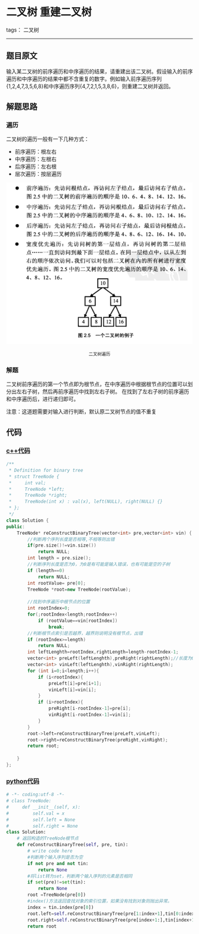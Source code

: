 # 二叉树 重建二叉树

tags： 二叉树

---

## 题目原文
输入某二叉树的前序遍历和中序遍历的结果，请重建出该二叉树。假设输入的前序遍历和中序遍历的结果中都不含重复的数字。例如输入前序遍历序列{1,2,4,7,3,5,6,8}和中序遍历序列{4,7,2,1,5,3,8,6}，则重建二叉树并返回。

## 解题思路

### 遍历
二叉树的遍历一般有一下几种方式：

 + 前序遍历：根左右
 + 中序遍历：左根右
 + 后序遍历：左右根
 + 层次遍历：按层遍历

![二叉树遍历][1]
<center><small> 二叉树遍历</small></center>

### 解题
二叉树前序遍历的第一个节点即为根节点，在中序遍历中根据根节点的位置可以划分出左右子树，然后再前序遍历中找到左右子树。
在找到了左右子树的前序遍历和中序遍历后，进行递归即可。

注意：这道题需要对输入进行判断，默认原二叉树节点的值不重复

## 代码
### [c++代码](./src/cpp/重建二叉树.cpp)

```c++
/**
 * Definition for binary tree
 * struct TreeNode {
 *     int val;
 *     TreeNode *left;
 *     TreeNode *right;
 *     TreeNode(int x) : val(x), left(NULL), right(NULL) {}
 * };
 */
class Solution {
public:
    TreeNode* reConstructBinaryTree(vector<int> pre,vector<int> vin) {
        //判断两个序列长度是否相等,不相等则出错
        if(pre.size()!=vin.size())
            return NULL;
        int length = pre.size();
        //判断序列长度是否为0，为0是有可能是输入错误，也有可能是空的子树
        if (length==0)
            return NULL;
        int rootValue= pre[0];
        TreeNode *root=new TreeNode(rootValue);
        
        //找到中序遍历中根节点的位置
        int rootIndex=0;
        for(;rootIndex<length;rootIndex++)
            if (rootValue==vin[rootIndex])
                break;
        //判断根节点索引是否越界，越界则说明没有根节点，出错
        if (rootIndex>=length)
            return NULL;
        int leftLenghth=rootIndex,rightLength=length-rootIndex-1;
        vector<int> preLeft(leftLenghth),preRight(rightLength);//长度为0时。则初始化为空的容器
        vector<int> vinLeft(leftLenghth),vinRight(rightLength);
        for (int i=0;i<length;i++){
            if (i<rootIndex){
                preLeft[i]=pre[i+1];
                vinLeft[i]=vin[i];
            }
            if (i>rootIndex){
                preRight[i-rootIndex-1]=pre[i];
                vinRight[i-rootIndex-1]=vin[i];
            }
        }
        root->left=reConstructBinaryTree(preLeft,vinLeft);
        root->right=reConstructBinaryTree(preRight,vinRight);
        return root;
        
    }
};
```

### [python代码](./src/python/重建二叉树.py)

```python
# -*- coding:utf-8 -*-
# class TreeNode:
#     def __init__(self, x):
#         self.val = x
#         self.left = None
#         self.right = None
class Solution:
    # 返回构造的TreeNode根节点
    def reConstructBinaryTree(self, pre, tin):
        # write code here
        #判断两个输入序列是否为空
        if not pre and not tin:
            return None
        #将list转为set，判断两个输入序列的元素是否相同
        if set(pre)!=set(tin):
            return None
        root =TreeNode(pre[0])
        #index()方法返回查找对象的索引位置，如果没有找到对象则抛出异常。
        index = tin.index(pre[0])
        root.left=self.reConstructBinaryTree(pre[1:index+1],tin[0:index])
        root.right=self.reConstructBinaryTree(pre[index+1:],tin[index+1:])
        return root
```

[1]:./img/二叉树遍历.png